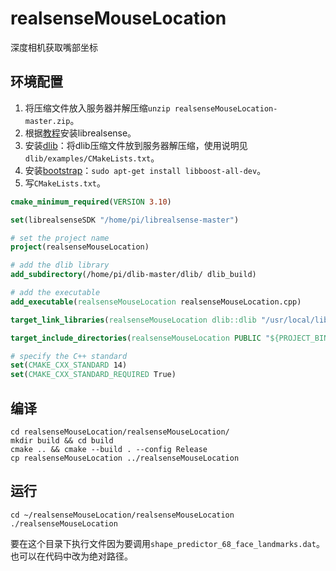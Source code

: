 # realsenseMouseLocation
深度相机获取嘴部坐标

## 环境配置

1. 将压缩文件放入服务器并解压缩`unzip realsenseMouseLocation-master.zip`。
2. 根据[教程](https://github.com/acrobotic/Ai_Demos_RPi/wiki/Raspberry-Pi-4-and-Intel-RealSense-D435)安装librealsense。
3. 安装[dlib](http://dlib.net/)：将dlib压缩文件放到服务器解压缩，使用说明见`dlib/examples/CMakeLists.txt`。
4. 安装[bootstrap](https://www.boost.org/)：`sudo apt-get install libboost-all-dev`。
5. 写`CMakeLists.txt`。

```cmake
cmake_minimum_required(VERSION 3.10)

set(librealsenseSDK "/home/pi/librealsense-master")

# set the project name
project(realsenseMouseLocation)

# add the dlib library
add_subdirectory(/home/pi/dlib-master/dlib/ dlib_build)

# add the executable
add_executable(realsenseMouseLocation realsenseMouseLocation.cpp)

target_link_libraries(realsenseMouseLocation dlib::dlib "/usr/local/lib/librealsense2.so")

target_include_directories(realsenseMouseLocation PUBLIC "${PROJECT_BINARY_DIR}" "${librealsenseSDK}/third-party")

# specify the C++ standard
set(CMAKE_CXX_STANDARD 14)
set(CMAKE_CXX_STANDARD_REQUIRED True)
```

## 编译

```shell
cd realsenseMouseLocation/realsenseMouseLocation/
mkdir build && cd build
cmake .. && cmake --build . --config Release
cp realsenseMouseLocation ../realsenseMouseLocation
```

## 运行

```shell
cd ~/realsenseMouseLocation/realsenseMouseLocation
./realsenseMouseLocation
```

要在这个目录下执行文件因为要调用`shape_predictor_68_face_landmarks.dat`。也可以在代码中改为绝对路径。